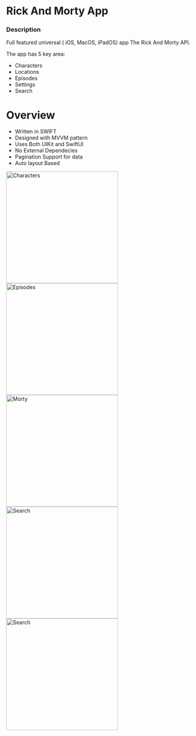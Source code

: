 # Rick And Morty App 

### Description 
Full featured universal ( iOS, MacOS, iPadOS) app The Rick And Morty API.

The app has 5 key area: 
- Characters
- Locations
- Episodes
- Settings
- Search

# Overview 

+ Written in SWIFT
+ Designed with MVVM pattern
+ Uses Both UIKit and SwiftUI
+ No External Dependecies
+ Pagination Support for data
+ Auto layout Based


<img width="300" alt="Characters" src="https://github.com/DavKochkin/TransformBody/assets/122441539/6428ea84-96b5-4fe5-84b3-f3e621ae6f55">
<img width="300" alt="Episodes" src="https://github.com/DavKochkin/TransformBody/assets/122441539/9923584a-eb41-4480-afec-4be305738a9b">
<img width="300" alt="Morty" src="https://github.com/DavKochkin/TransformBody/assets/122441539/bf908040-9ec1-42a3-94b3-872593b45d0a">
<img width="300" alt="Search" src="https://github.com/DavKochkin/TransformBody/assets/122441539/0e7243cc-1d53-4bad-96ad-6ec52b22b94d">
<img width="300" alt="Search" src="https://github.com/DavKochkin/TransformBody/assets/122441539/02371dc7-68a6-43b9-860a-db8efdabf026">
